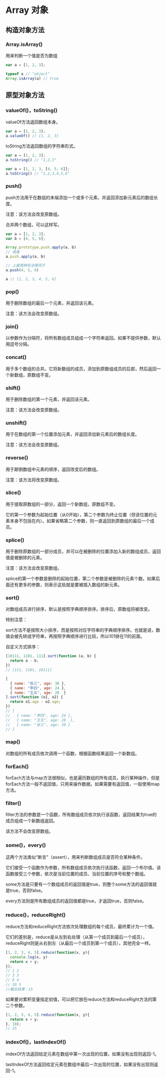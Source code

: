 # Array 对象

## 构造对象方法

### Array.isArray()

用来判断一个值是否为数组
```js
var a = [1, 2, 3];

typeof a // "object"
Array.isArray(a) // true
```

## 原型对象方法
### valueOf()，toString()

valueOf方法返回数组本身。
```js
var a = [1, 2, 3];
a.valueOf() // [1, 2, 3]
```

toString方法返回数组的字符串形式。
```js
var a = [1, 2, 3];
a.toString() // "1,2,3"

var a = [1, 2, 3, [4, 5, 6]];
a.toString() // "1,2,3,4,5,6"
```

### push()
push方法用于在数组的末端添加一个或多个元素，并返回添加新元素后的数组长度。

注意：该方法会改变原数组。

合并两个数组，可以这样写。
```js
var a = [1, 2, 3];
var b = [4, 5, 6];

Array.prototype.push.apply(a, b)
// 或者
a.push.apply(a, b)

// 上面两种写法等同于
a.push(4, 5, 6)

a // [1, 2, 3, 4, 5, 6]
```

### pop()
用于删除数组的最后一个元素，并返回该元素。

注意：该方法会改变原数组。

### join()
以参数作为分隔符，将所有数组成员组成一个字符串返回。如果不提供参数，默认用逗号分隔。

### concat()
用于多个数组的合并。它将新数组的成员，添加到原数组成员的后部，然后返回一个新数组，原数组不变。

### shift()
用于删除数组的第一个元素，并返回该元素。

注意：该方法会改变原数组。

### unshift()
用于在数组的第一个位置添加元素，并返回添加新元素后的数组长度。

注意：该方法会改变原数组。

### reverse()
用于颠倒数组中元素的顺序，返回改变后的数组。

注意：该方法将改变原数组。

### slice()
用于提取原数组的一部分，返回一个新数组，原数组不变。

它的第一个参数为起始位置（从0开始），第二个参数为终止位置（但该位置的元素本身不包括在内）。如果省略第二个参数，则一直返回到原数组的最后一个成员。

### splice()
用于删除原数组的一部分成员，并可以在被删除的位置添加入新的数组成员，返回值是被删除的元素。

注意：该方法会改变原数组。

splice的第一个参数是删除的起始位置，第二个参数是被删除的元素个数。如果后面还有更多的参数，则表示这些就是要被插入数组的新元素。

### sort()
对数组成员进行排序，默认是按照字典顺序排序。排序后，原数组将被改变。

特别注意：

sort方法不是按照大小排序，而是按照对应字符串的字典顺序排序。也就是说，数值会被先转成字符串，再按照字典顺序进行比较，所以101排在11的前面。

自定义方式排序：
```js
[10111, 1101, 111].sort(function (a, b) {
  return a - b;
})
// [111, 1101, 10111]

[
  { name: "张三", age: 30 },
  { name: "李四", age: 24 },
  { name: "王五", age: 28  }
].sort(function (o1, o2) {
  return o1.age - o2.age;
})
// [
//   { name: "李四", age: 24 },
//   { name: "王五", age: 28  },
//   { name: "张三", age: 30 }
// ]
```

### map()
对数组的所有成员依次调用一个函数，根据函数结果返回一个新数组。

### forEach()
forEach方法与map方法很相似，也是遍历数组的所有成员，执行某种操作，但是forEach方法一般不返回值，只用来操作数据。如果需要有返回值，一般使用map方法。

### filter()
filter方法的参数是一个函数，所有数组成员依次执行该函数，返回结果为true的成员组成一个新数组返回。

该方法不会改变原数组。

### some()，every()
这两个方法类似“断言”（assert），用来判断数组成员是否符合某种条件。

它们接受一个函数作为参数，所有数组成员依次执行该函数，返回一个布尔值。该函数接受三个参数，依次是当前位置的成员、当前位置的序号和整个数组。

some方法是只要有一个数组成员的返回值是true，则整个some方法的返回值就是true，否则false。

every方法则是所有数组成员的返回值都是true，才返回true，否则false。

### reduce()，reduceRight()
reduce方法和reduceRight方法依次处理数组的每个成员，最终累计为一个值。

它们的差别是，reduce是从左到右处理（从第一个成员到最后一个成员），reduceRight则是从右到左（从最后一个成员到第一个成员），其他完全一样。
```js
[1, 2, 3, 4, 5].reduce(function(x, y){
  console.log(x, y)
  return x + y;
});
// 1 2
// 3 3
// 6 4
// 10 5
//最后结果：15
```
如果要对累积变量指定初值，可以把它放在reduce方法和reduceRight方法的第二个参数。
```js
[1, 2, 3, 4, 5].reduce(function(x, y){
  return x + y;
}, 10);
// 25
```

### indexOf()，lastIndexOf()
indexOf方法返回给定元素在数组中第一次出现的位置，如果没有出现则返回-1。

lastIndexOf方法返回给定元素在数组中最后一次出现的位置，如果没有出现则返回-1。